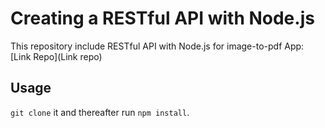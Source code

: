 # Creating a RESTful API with Node.js
This repository include RESTful API with Node.js for image-to-pdf App: [Link Repo](Link repo)

## Usage
```git clone``` it and thereafter run ```npm install```.

